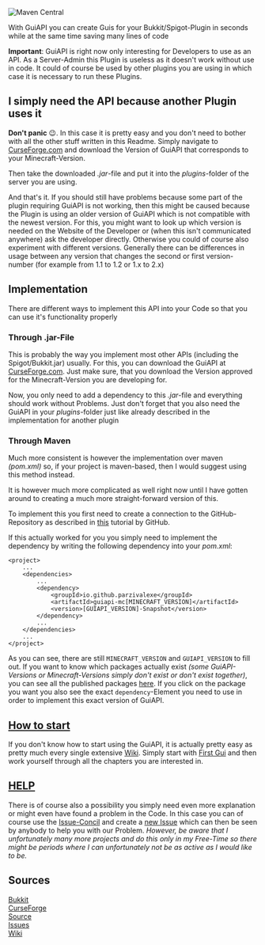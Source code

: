 ![Maven Central](https://img.shields.io/maven-central/v/io.github.parzivalexe/guiapi-mc1.17?label=MAVEN-CENTRAL%20%5BMC%20V1.17%5D&style=for-the-badge)

With GuiAPI you can create Guis for your Bukkit/Spigot-Plugin in seconds while at the same time saving many lines of code

**Important**: GuiAPI is right now only interesting for Developers to use as an API. As a Server-Admin this Plugin is useless as it doesn't work without use in code. It could of course be used by other plugins you are using in which case it is necessary to run these Plugins.


## I simply need the API because another Plugin uses it

**Don't panic** 😉. In this case it is pretty easy and you don't need to bother with all the other stuff written in this Readme.
Simply navigate to [CurseForge.com](https://www.curseforge.com/minecraft/bukkit-plugins/guiapi-by-birdcraft33/files) and download the Version of GuiAPI that corresponds to your Minecraft-Version.

Then take the downloaded *.jar*-file and put it into the *plugins*-folder of the server you are using.

And that's it. If you should still have problems because some part of the plugin requiring GuiAPI is not working, then this might be caused because the Plugin is using an older version of GuiAPI which is not compatible with the newest version. For this, you might want to look up which version is needed on the Website of the Developer or (when this isn't communicated anywhere) ask the developer directly. Otherwise you could of course also experiment with different versions. Generally there can be differences in usage between any version that changes the second or first version-number (for example from 1.1 to 1.2 or 1.x to 2.x)


## Implementation

There are different ways to implement this API into your Code so that you can use it's functionality properly


### Through .jar-File

This is probably the way you implement most other APIs (including the Spigot/Bukkit.jar) usually.
For this, you can download the GuiAPI at [CurseForge.com](https://www.curseforge.com/minecraft/bukkit-plugins/guiapi-by-birdcraft33/files).
Just make sure, that you download the Version approved for the Minecraft-Version you are developing for.

Now, you only need to add a dependency to this *.jar*-file and everything should work without Problems. Just don't forget that you also need the GuiAPI in your *plugins*-folder just like already described in the implementation for another plugin


### Through Maven

Much more consistent is however the implementation over maven *(pom.xml)* so, if your project is maven-based, then I would suggest using this method instead.

It is however much more complicated as well right now until I have gotten around to creating a much more straight-forward version of this.

To implement this you first need to create a connection to the GitHub-Repository as described in [this](https://docs.github.com/en/packages/working-with-a-github-packages-registry/working-with-the-apache-maven-registry) tutorial by GitHub.

If this actually worked for you you simply need to implement the dependency by writing the following dependency into your *pom.xml*:
```
<project>
    ...
    <dependencies>
        ...
        <dependency>
            <groupId>io.github.parzivalexe</groupId>
            <artifactId>guiapi-mc[MINECRAFT_VERSION]</artifactId>
            <version>[GUIAPI_VERSION]-Snapshot</version>
        </dependency>
        ...
    </dependencies>
    ...
</project>
```
As you can see, there are still `MINECRAFT_VERSION` and `GUIAPI_VERSION` to fill out. If you want to know which packages actually exist *(some GuiAPI-Versions or Minecraft-Versions simply don't exist or don't exist together)*, you can see all the published packages [here](https://github.com/ParzivalExe?tab=packages&repo_name=guiapi). If you click on the package you want you also see the exact `dependency`-Element you need to use in order to implement this exact version of GuiAPI.


## [How to start](https://github.com/ParzivalExe/guiapi/wiki)

If you don't know how to start using the GuiAPI, it is actually pretty easy as pretty much every single extensive [Wiki](https://github.com/ParzivalExe/guiapi/wiki). Simply start with [First Gui](https://github.com/ParzivalExe/guiapi/wiki/First-Gui) and then work yourself through all the chapters you are interested in.


## [HELP](https://github.com/ParzivalExe/guiapi/issues)

There is of course also a possibility you simply need even more explanation or might even have found a problem in the Code. In this case you can of course use the [Issue-Concil](https://github.com/ParzivalExe/guiapi/issues) and create a [new Issue](https://github.com/ParzivalExe/guiapi/issues/new) which can then be seen by anybody to help you with our Problem.
*However, be aware that I unfortunately many more projects and do this only in my Free-Time so there might be periods where I can unfortunately not be as active as I would like to be.*


## Sources

[Bukkit](https://dev.bukkit.org/projects/guiapi-by-birdcraft33)  
[CurseForge](https://www.curseforge.com/minecraft/bukkit-plugins/guiapi-by-birdcraft33/files)                    
[Source](https://github.com/ParzivalExe/guiapi)                    
[Issues](https://github.com/ParzivalExe/guiapi/issues)                     
[Wiki](https://github.com/ParzivalExe/guiapi/wiki)
